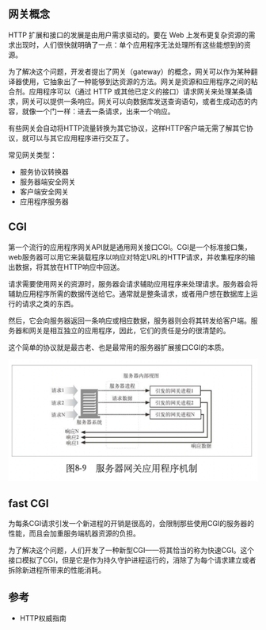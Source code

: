 ## 网关概念

HTTP 扩展和接口的发展是由用户需求驱动的。要在 Web 上发布更复杂资源的需求出现时，人们很快就明确了一点：单个应用程序无法处理所有这些能想到的资源。

为了解决这个问题，开发者提出了网关（gateway）的概念，网关可以作为某种翻译器使用，它抽象出了一种能够到达资源的方法。网关是资源和应用程序之间的粘合剂。应用程序可以（通过 HTTP 或其他已定义的接口）请求网关来处理某条请求，网关可以提供一条响应。网关可以向数据库发送查询语句，或者生成动态的内容，就像一个门一样：进去一条请求，出来一个响应。

有些网关会自动将HTTP流量转换为其它协议，这样HTTP客户端无需了解其它协议，就可以与其它应用程序进行交互了。

常见网关类型：

- 服务协议转换器
- 服务器端安全网关
- 客户端安全网关
- 应用程序服务器

## CGI

第一个流行的应用程序网关API就是通用网关接口CGI。CGI是一个标准接口集，web服务器可以用它来装载程序以响应对特定URL的HTTP请求，并收集程序的输出数据，将其放在HTTP响应中回送。

请求需要使用网关的资源时，服务器会请求辅助应用程序来处理请求。服务器会将辅助应用程序所需的数据传送给它。通常就是整条请求，或者用户想在数据库上运行的请求之类的东西。

然后，它会向服务器返回一条响应或相应数据，服务器则会将其转发给客户端。服务器和网关是相互独立的应用程序，因此，它们的责任是分的很清楚的。

这个简单的协议就是最古老、也是最常用的服务器扩展接口CGI的本质。

![](/static/images/2102/p002.png)

## fast CGI

为每条CGI请求引发一个新进程的开销是很高的，会限制那些使用CGI的服务器的性能，而且会加重服务端机器资源的负担。

为了解决这个问题，人们开发了一种新型CGI——将其恰当的称为快速CGI。这个接口模拟了CGI，但是它是作为持久守护进程运行的，消除了为每个请求建立或者拆除新进程所带来的性能消耗。

## 参考

- HTTP权威指南